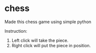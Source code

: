 # chess
Made this chess game using simple python

Instruction:
1. Left click will take the piece.
2. Right click will put the piece in position.
